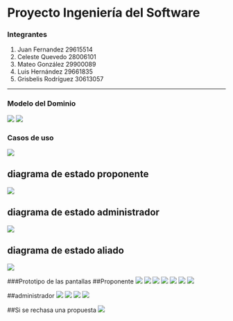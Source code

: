 # Proyecto Ingeniería del Software
###  Integrantes
 1. Juan Fernandez 29615514
 1. Celeste Quevedo 28006101
 1. Mateo González 29900089
 1. Luis Hernández 29661835
 1. Grisbelis Rodríguez 30613057
 

------------
### Modelo del Dominio
![](https://cdn.discordapp.com/attachments/1246935568466841625/1249145813855375532/Diagrama.png?ex=666988f2&is=66683772&hm=53a9b421ba86000de5825618f3cd06a7581cc9fbee370e1088edf2919aae307d&)
![](https://cdn.discordapp.com/attachments/1246935568466841625/1250254992598634526/IMG_20240611_210449_170.png?ex=666a4632&is=6668f4b2&hm=7a2951dad8f235c1f74095b3e1ac540c6e6734b9a960a9c71c4e601c4ecc59cd&)

### Casos de uso
![](https://media.discordapp.net/attachments/1246935568466841625/1254552371699253309/image.png?ex=6679e871&is=667896f1&hm=79bb91485c506423828ead87c078943d8ac25cfabca63d0e77d4736660584597&=&format=webp&quality=lossless&width=607&height=626)

## diagrama de estado proponente
![](https://media.discordapp.net/attachments/1246935568466841625/1254552827033026621/image.png?ex=6679e8de&is=6678975e&hm=d3518bf08ce1f270f11f0620aafd5c0da8fdba2197b57cafa0e0af6e4d94efb5&=&format=webp&quality=lossless&width=441&height=626)
## diagrama de estado administrador
![](https://media.discordapp.net/attachments/1246935568466841625/1254554892341874851/image.png?ex=6679eaca&is=6678994a&hm=4449a677fc1845d2ed7bd861fe67ec3fc1a86611582693e7337ae42d550917d7&=&format=webp&quality=lossless&width=594&height=626)
## diagrama de estado aliado
![](https://media.discordapp.net/attachments/1246935568466841625/1254556943960248370/image.png?ex=6679ecb3&is=66789b33&hm=2e3ca5e9eba3c61fea137b72e61abd437b950d043e41e7e82ec5f6910b1208fc&=&format=webp&quality=lossless&width=558&height=626)

###Prototipo de las pantallas
##Proponente 
![](https://media.discordapp.net/attachments/1246935568466841625/1254593973507588146/Intefaces_V2_pages-to-jpg-0001.jpg?ex=667a0f30&is=6678bdb0&hm=c089b2bc1c6da57fb8008428bf7c192d6393772e5ba179a1a94d173d41c9ae7a&=&format=webp&width=1113&height=626)
![](https://media.discordapp.net/attachments/1246935568466841625/1254593973910114356/Intefaces_V2_pages-to-jpg-0003.jpg?ex=667a0f30&is=6678bdb0&hm=b82b0d0710bb1faa3949e5c2304c56105371a4fb1ee3a6b0923c1fd8ae1a6f74&=&format=webp&width=1113&height=626)
![](https://media.discordapp.net/attachments/1246935568466841625/1254593974350381056/Intefaces_V2_pages-to-jpg-0005.jpg?ex=667a0f30&is=6678bdb0&hm=f212e1c06cf70f21b392b7d9a7e99d463becfdbf1809ff9b688403edb520e315&=&format=webp&width=1113&height=626)
![](https://media.discordapp.net/attachments/1246935568466841625/1254593974669414540/Intefaces_V2_pages-to-jpg-0007.jpg?ex=667a0f30&is=6678bdb0&hm=0596c0fabfb17637574c00869a4f969f3c11fda963e951fee0c3f94e365069c4&=&format=webp&width=1113&height=626)
![](https://media.discordapp.net/attachments/1246935568466841625/1254593974979661834/Intefaces_V2_pages-to-jpg-0009.jpg?ex=667a0f30&is=6678bdb0&hm=253e856267d039c801fa73c9c068111e6af22231527f9cb4457a255b3f586d3e&=&format=webp&width=1113&height=626)
![](https://media.discordapp.net/attachments/1246935568466841625/1254593975260807249/Intefaces_V2_pages-to-jpg-0011.jpg?ex=667a0f30&is=6678bdb0&hm=5d2b25b67456f387aa34b6a8ab0f562f2d62f9aa0c6de81fa2e9a6ed241d5559&=&format=webp&width=1113&height=626)
![](https://media.discordapp.net/attachments/1246935568466841625/1254593975625715764/Intefaces_V2_pages-to-jpg-0013.jpg?ex=667a0f31&is=6678bdb1&hm=94c9d54509d85d2f57cec6a75a62e8f141f0af48989d2e0193d1d103eb6291cc&=&format=webp&width=1113&height=626)

##administrador
![](https://media.discordapp.net/attachments/1246935568466841625/1254593975981965395/Intefaces_V2_pages-to-jpg-0015.jpg?ex=667a0f31&is=6678bdb1&hm=2836d41553f1b3a61e5c6e83a1bb5cff1f7e1fe1604213560ac0534f43638311&=&format=webp&width=1113&height=626)
![](https://media.discordapp.net/attachments/1246935568466841625/1254593976506519662/Intefaces_V2_pages-to-jpg-0017.jpg?ex=667a0f31&is=6678bdb1&hm=38a7cf743ca6f60d2f087ef29dd789977b0544a55f8c7ff03e37421a834cda64&=&format=webp&width=1113&height=626)
![](https://media.discordapp.net/attachments/1246935568466841625/1254593976867225620/Intefaces_V2_pages-to-jpg-0019.jpg?ex=667a0f31&is=6678bdb1&hm=4293e2df1dfbe5e05a3c61c02df4827d04c1d4925a2bea687ca54f72540d789b&=&format=webp&width=1113&height=626)
![](https://media.discordapp.net/attachments/1246935568466841625/1254593995959570472/Intefaces_V2_pages-to-jpg-0021.jpg?ex=667a0f35&is=6678bdb5&hm=9d6df815f81c7c4dd9d6f0cf3c85632b7f6dbd37462ad1fccca70401128cb18d&=&format=webp&width=1113&height=626)

##Si se rechasa una propuesta
![](https://media.discordapp.net/attachments/1246935568466841625/1254594053480124518/Intefaces_V2_pages-to-jpg-0023.jpg?ex=667a0f43&is=6678bdc3&hm=635de4675160425dfbac419309edd936ac27f5700df6da26e38b88e9c2470b4a&=&format=webp&width=1113&height=626)
![]()
![]()
![]()
![]()

